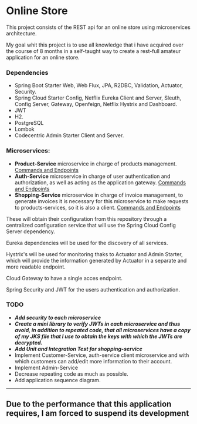 # Online Store

This project consists of the REST api for an online store using microservices architecture.

My goal whit this project is to use all knowledge that i have acquired over the course of 8 months in a self-taught way to create a rest-full amateur application for an online store.

### Dependencies

  * Spring Boot Starter Web, Web Flux, JPA, R2DBC, Validation, Actuator, Security.
  * Spring Cloud Starter Config, Netflix Eureka Client and Server, Sleuth, Config Server, Gateway, Openfeign, Netflix Hystrix and Dashboard.
  * JWT
  * H2.
  * PostgreSQL
  * Lombok
  * Codecentric Admin Starter Client and Server.

### Microservices:

  * **Product-Service** microservice in charge of products management. [Commands and Endpoints](https://github.com/SirNoob97/OnlineStore/blob/master/product-service/README.md)
  * **Auth-Service** microservice in charge of user authentication and authorization, as well as acting as the application gateway. [Commands and Endpoints](https://github.com/SirNoob97/OnlineStore/blob/master/auth-service/README.md)
  * **Shopping-Service** microservice in charge of invoice management, to generate invoices it is necessary for this microservice to make requests to products-services, so it is also a client. [Commands and Endpoints](https://github.com/SirNoob97/OnlineStore/blob/master/shopping-service/README.md)


These will obtain their configuration from this repository through a centralized configuration service that will use the Spring Cloud Config Server dependency.

Eureka dependencies will be used for the discovery of all services.

Hystrix's will be used for monitoring thaks to Actuator and Admin Starter, which will provide the information generated by Actuator in a separate and more readable endpoint.

Cloud Gateway to have a single acces endpoint.

Spring Security and JWT for the users authentication and authorization.

### TODO

  * ***Add security to each microservice***
  * ***Create a mini library to verify JWTs in each microservice and thus avoid, in addition to repeated code, that all microservices have a copy of my JKS file that I use to obtain the keys with which the JWTs are decrypted.***
  * ***Add Unit and Integration Test for shopping-service***
  * Implement Customer-Service, auth-service client microservice and with which customers can add/edit more information to their account.
  * Implement Admin-Service
  * Decrease repeating code as much as possible.
  * Add application sequence diagram.

---
Due to the performance that this application requires, I am forced to suspend its development
---
